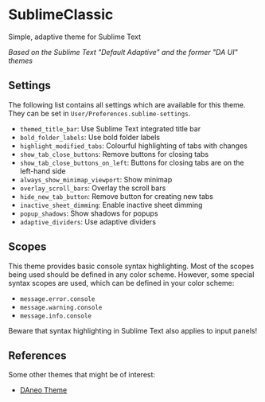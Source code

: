 # SublimeClassic
Simple, adaptive theme for Sublime Text

*Based on the Sublime Text "Default Adaptive" and the former "DA UI" themes*

## Settings

The following list contains all settings which are available for this theme. They can be set in `User/Preferences.sublime-settings`.

* `themed_title_bar`: Use Sublime Text integrated title bar
* `bold_folder_labels`: Use bold folder labels
* `highlight_modified_tabs`: Colourful highlighting of tabs with changes
* `show_tab_close_buttons`: Remove buttons for closing tabs
* `show_tab_close_buttons_on_left`: Buttons for closing tabs are on the left-hand side
* `always_show_minimap_viewport`: Show minimap
* `overlay_scroll_bars`: Overlay the scroll bars
* `hide_new_tab_button`: Remove button for creating new tabs
* `inactive_sheet_dimming`: Enable inactive sheet dimming
* `popup_shadows`: Show shadows for popups
* `adaptive_dividers`: Use adaptive dividers

## Scopes

This theme provides basic console syntax highlighting. Most of the scopes being used should be defined in any color scheme. However, some special syntax scopes are used, which can be defined in your color scheme:
* `message.error.console`
* `message.warning.console`
* `message.info.console`

Beware that syntax highlighting in Sublime Text also applies to input panels!

## References

Some other themes that might be of interest:
* [DAneo Theme](https://packagecontrol.io/packages/Theme%20-%20DAneo)
